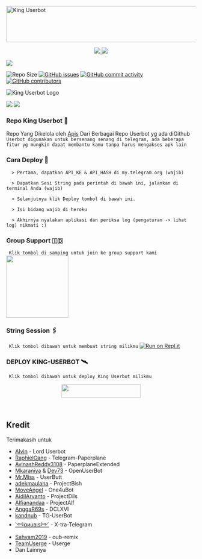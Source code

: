 <a href="https://cooltext.com"><img src="https://images.cooltext.com/5533549.gif" width="802" height="96" alt="King Userbot" /></a>

<p align="center">
  <a href="https://github.com/apisuserbot/King-Userbot/fork">
    <img src="https://img.shields.io/github/forks/apisuserbot/King-Userbot?label=Fork&style=social">
    
  </a>
  <a href="https://github.com/apisuserbot/King-Userbot">
    <img src="https://img.shields.io/github/stars/apisuserbot/King-Userbot?style=social">
  </a>
</p>

<p align="left">
  <a href="https://github.com/apisuserbot/King-Userbot/blob/King-Userbot/LICENSE"><img src="https://img.shields.io/github/license/apisuserbot/King-Userbot?&style=social&logo=github">
  </a></p>

![Repo Size](https://img.shields.io/github/repo-size/apisuserbot/King-Userbot?&style=plastic&logo=github)
[![GitHub issues](https://img.shields.io/github/issues/apisuserbot/King-Userbot?&style=plastic&logo=github)](https://github.com/apisuserbot/King-Userbot/issues)
[![GitHub commit activity](https://img.shields.io/github/commit-activity/m/apisuserbot/King-Userbot?&style=plastic&logo=github)](https://github.com/apisuserbot/King-Userbot/graphs/commit-activity)
[![GitHub contributors](https://img.shields.io/github/contributors/apisuserbot/King-Userbot?&style=plastic&logo=github)](https://GitHub.com/apisuserbot/King-Userbot/graphs/contributors/)
<p align="justify">

![King Userbot Logo](https://telegra.ph/file/8eb368517a8d3933c05d9.jpg)

<a href="https://hub.docker.com/r/apiskinguserbot/kinguserbot"> <img src="https://img.shields.io/docker/image-size/apiskinguserbot/kinguserbot/Buster?label=docker%20image%20size&logo=docker&style=for-the-badge" /></a>
<a href="https://hub.docker.com/r/apiskinguserbot/kinguserbot/tags"> <img src="https://img.shields.io/docker/v/apiskinguserbot/kinguserbot/Buster?label=docker%20version&logo=docker&style=for-the-badge" /></a>
</p>

### Repo King Userbot 🚀
Repo Yang Dikelola oleh [Apis](https://t.me/PacarFerdilla) Dari Berbagai Repo Userbot yg ada diGithub 
`
Userbot digunakan untuk bersenang senang di telegram, ada beberapa fitur yg mungkin dapat membantu kamu tanpa harus mengakses apk lain`

### Cara Deploy 📝

```
  > Pertama, dapatkan API_KE & API_HASH di my.telegram.org (wajib)

  > Dapatkan Sesi String pada perintah di bawah ini, jalankan di terminal Anda (wajib)

  > Selanjutnya klik Deploy tombol di bawah ini.

  > Isi bidang wajib di heroku

  > Akhirnya nyalakan aplikasi dan periksa log (pengaturan -> lihat log) nikmati :)
```

### Group Support 🇮🇩
`
Klik tombol di samping untuk join ke group support kami`
   <a href="https://t.me/KingUserbotSupport"><img src="https://img.shields.io/badge/Grup%20Support%3F-King-green?&style=flat-square?&logo=telegram" width=165px></a></p>

### String Session 🖇
`
Klik tombol dibawah untuk membuat string milikmu`
   [![Run on Repl.it](https://repl.it/badge/github/STARKGANG/friday)](https://replit.com/@apisuserbot/String-Session?v=1)

### <p align="left">DEPLOY KING-USERBOT 🛰</p>
`
Klik tombol dibawah untuk deploy King Userbot milikmu`

<p align="center"><a href="https://heroku.com/deploy?template=https://github.com/apisuserbot/King-Userbot/tree/King-Userbot"> <img src="https://img.shields.io/badge/Deploy%20Ke%20Heroku-black?style=flat&logo=heroku" width="210" height="34.45" /></a></p>

<br>
</p>

## Kredit
  Terimakasih untuk 

*   [Alvin](https://github.com/Zora24/Lord-Userbot) - Lord Userbot
*   [RaphielGang](https://github.com/RaphielGang) - Telegram-Paperplane
*   [AvinashReddy3108](https://github.com/AvinashReddy3108) - PaperplaneExtended
*   [Mkaraniya](https://github.com/mkaraniya) & [Dev73](https://github.com/Devp73) - OpenUserBot
*   [Mr.Miss](https://github.com/keselekpermen69) - UserButt
*   [adekmaulana](https://github.com/adekmaulana) - ProjectBish
*   [MoveAngel](https://github.com/MoveAngel) - One4uBot
*   [AidilAryanto](https://github.com/aidilaryanto) - ProjectDils 
*   [Alfianandaa](https://github.com/alfianandaa/ProjectAlf) - ProjectAlf
*   [AnggaR69s](https://github.com/GengKapak/DCLXVI) - DCLXVI
*   [kandnub](https://github.com/kandnub) - TG-UserBot
*   [༺αиυвιѕ༻](https://github.com/Dark-Princ3) - X-tra-Telegram
*   [Sahyam2019](https://github.com/sahyam2019/oub-remix) - oub-remix
*   [TeamUserge](https://github.com/UsergeTeam/Userge) - Userge
*   Dan Lainnya
